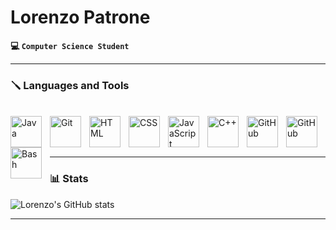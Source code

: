 # Lorenzo Patrone

**💻 `Computer Science Student`**



---

### 🪛 Languages and Tools

<p>
  <br/>
  <img align="left" alt="Java" width="50px" style="padding-right:10px;" src="https://cdn.jsdelivr.net/gh/devicons/devicon/icons/java/java-original.svg"/>
  <img align="left" alt="Git" width="50px" style="padding-right:10px;" src="https://cdn.jsdelivr.net/gh/devicons/devicon/icons/git/git-original.svg"/>
  <img align="left" alt="HTML" width="50px" style="padding-right:10px;" src="https://cdn.jsdelivr.net/gh/devicons/devicon/icons/html5/html5-plain.svg"/>
  <img align="left" alt="CSS" width="50px" style="padding-right:10px;" src="https://cdn.jsdelivr.net/gh/devicons/devicon/icons/css3/css3-plain.svg"/>
  <img align="left" alt="JavaScript" width="50px" style="padding-right:10px;" src="https://cdn.jsdelivr.net/gh/devicons/devicon/icons/javascript/javascript-plain.svg"/>
  <img align="left" alt="C++" width="50px" style="padding-right:10px;" src="https://cdn.jsdelivr.net/gh/devicons/devicon/icons/cplusplus/cplusplus-plain.svg"/>
  <img align="left" alt="GitHub" width="50px" style="padding-right:10px;" src="https://cdn.jsdelivr.net/gh/devicons/devicon/icons/github/github-original-wordmark.svg"/>
  <img align="left" alt="GitHub" width="50px" style="padding-right:10px;" src="https://cdn.jsdelivr.net/gh/devicons/devicon@latest/icons/gradle/gradle-original.svg"/>
  <img align="left" alt="Bash" width="50px" style="padding-right:10px;" src="https://cdn.jsdelivr.net/gh/devicons/devicon/icons/bash/bash-original.svg"/>
  <br/><br/><br/>
</p>

---

### 📊 Stats

![Lorenzo's GitHub stats](https://github-readme-stats.vercel.app/api?username=lorenzopatrone&show_icons=true&theme=shadow_blue)

---
